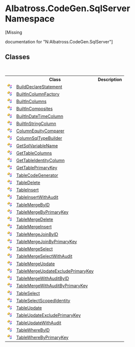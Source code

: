 # Albatross.CodeGen.SqlServer Namespace
 

\[Missing <summary> documentation for "N:Albatross.CodeGen.SqlServer"\]


## Classes
&nbsp;<table><tr><th></th><th>Class</th><th>Description</th></tr><tr><td>![Public class](media/pubclass.gif "Public class")</td><td><a href="44F9F70B.md">BuildDeclareStatement</a></td><td /></tr><tr><td>![Public class](media/pubclass.gif "Public class")</td><td><a href="F3D960BB.md">BuiltInColumnFactory</a></td><td /></tr><tr><td>![Public class](media/pubclass.gif "Public class")</td><td><a href="48089595.md">BuiltInColumns</a></td><td /></tr><tr><td>![Public class](media/pubclass.gif "Public class")</td><td><a href="923C4ECE.md">BuiltInComposites</a></td><td /></tr><tr><td>![Public class](media/pubclass.gif "Public class")</td><td><a href="18CA1F52.md">BuiltInDateTimeColumn</a></td><td /></tr><tr><td>![Public class](media/pubclass.gif "Public class")</td><td><a href="E2608997.md">BuiltInStringColumn</a></td><td /></tr><tr><td>![Public class](media/pubclass.gif "Public class")</td><td><a href="EF227660.md">ColumnEquityComparer</a></td><td /></tr><tr><td>![Public class](media/pubclass.gif "Public class")</td><td><a href="180F1684.md">ColumnSqlTypeBuilder</a></td><td /></tr><tr><td>![Public class](media/pubclass.gif "Public class")</td><td><a href="7F906091.md">GetSqlVariableName</a></td><td /></tr><tr><td>![Public class](media/pubclass.gif "Public class")</td><td><a href="1C733EDF.md">GetTableColumns</a></td><td /></tr><tr><td>![Public class](media/pubclass.gif "Public class")</td><td><a href="C8BBE64F.md">GetTableIdentityColumn</a></td><td /></tr><tr><td>![Public class](media/pubclass.gif "Public class")</td><td><a href="248AC583.md">GetTablePrimaryKey</a></td><td /></tr><tr><td>![Public class](media/pubclass.gif "Public class")</td><td><a href="2C3F99FB.md">TableCodeGenerator</a></td><td /></tr><tr><td>![Public class](media/pubclass.gif "Public class")</td><td><a href="1527512A.md">TableDelete</a></td><td /></tr><tr><td>![Public class](media/pubclass.gif "Public class")</td><td><a href="68EB5030.md">TableInsert</a></td><td /></tr><tr><td>![Public class](media/pubclass.gif "Public class")</td><td><a href="CEC20B02.md">TableInsertWithAudit</a></td><td /></tr><tr><td>![Public class](media/pubclass.gif "Public class")</td><td><a href="D5433378.md">TableMergeByID</a></td><td /></tr><tr><td>![Public class](media/pubclass.gif "Public class")</td><td><a href="CE00B49F.md">TableMergeByPrimaryKey</a></td><td /></tr><tr><td>![Public class](media/pubclass.gif "Public class")</td><td><a href="D17D934E.md">TableMergeDelete</a></td><td /></tr><tr><td>![Public class](media/pubclass.gif "Public class")</td><td><a href="79750106.md">TableMergeInsert</a></td><td /></tr><tr><td>![Public class](media/pubclass.gif "Public class")</td><td><a href="77FA7CFA.md">TableMergeJoinByID</a></td><td /></tr><tr><td>![Public class](media/pubclass.gif "Public class")</td><td><a href="43865A63.md">TableMergeJoinByPrimaryKey</a></td><td /></tr><tr><td>![Public class](media/pubclass.gif "Public class")</td><td><a href="D18E9108.md">TableMergeSelect</a></td><td /></tr><tr><td>![Public class](media/pubclass.gif "Public class")</td><td><a href="899C388C.md">TableMergeSelectWithAudit</a></td><td /></tr><tr><td>![Public class](media/pubclass.gif "Public class")</td><td><a href="91E4EC67.md">TableMergeUpdate</a></td><td /></tr><tr><td>![Public class](media/pubclass.gif "Public class")</td><td><a href="D8FF1092.md">TableMergeUpdateExcludePrimaryKey</a></td><td /></tr><tr><td>![Public class](media/pubclass.gif "Public class")</td><td><a href="ACBDA145.md">TableMergeWithAuditByID</a></td><td /></tr><tr><td>![Public class](media/pubclass.gif "Public class")</td><td><a href="C6A7CF4D.md">TableMergeWithAuditByPrimaryKey</a></td><td /></tr><tr><td>![Public class](media/pubclass.gif "Public class")</td><td><a href="1D935119.md">TableSelect</a></td><td /></tr><tr><td>![Public class](media/pubclass.gif "Public class")</td><td><a href="7052D730.md">TableSelectScopedIdentity</a></td><td /></tr><tr><td>![Public class](media/pubclass.gif "Public class")</td><td><a href="6C4825B9.md">TableUpdate</a></td><td /></tr><tr><td>![Public class](media/pubclass.gif "Public class")</td><td><a href="5614C429.md">TableUpdateExcludePrimaryKey</a></td><td /></tr><tr><td>![Public class](media/pubclass.gif "Public class")</td><td><a href="C51EB09A.md">TableUpdateWithAudit</a></td><td /></tr><tr><td>![Public class](media/pubclass.gif "Public class")</td><td><a href="F04DA75E.md">TableWhereByID</a></td><td /></tr><tr><td>![Public class](media/pubclass.gif "Public class")</td><td><a href="12F9FD1.md">TableWhereByPrimaryKey</a></td><td /></tr></table>&nbsp;
